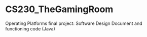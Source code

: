 # CS230_TheGamingRoom
Operating Platforms final project: Software Design Document and functioning code (Java)

